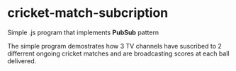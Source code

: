 # cricket-match-subcription


<p> Simple .js program that implements <b>PubSub</b> pattern </p>

<p> 
  The simple program demostrates how 3 TV channels have suscribed to 2 differrent ongoing cricket matches
  and are broadcasting scores at each ball delivered.
 </p>
